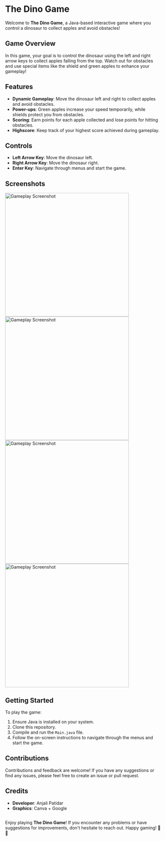 # The Dino Game
Welcome to **The Dino Game**, a Java-based interactive game where you control a dinosaur to collect apples and avoid obstacles!

## Game Overview

In this game, your goal is to control the dinosaur using the left and right arrow keys to collect apples falling from the top. Watch out for obstacles and use special items like the shield and green apples to enhance your gameplay!

## Features

- **Dynamic Gameplay**: Move the dinosaur left and right to collect apples and avoid obstacles.
- **Power-ups**: Green apples increase your speed temporarily, while shields protect you from obstacles.
- **Scoring**: Earn points for each apple collected and lose points for hitting obstacles.
- **Highscore**: Keep track of your highest score achieved during gameplay.

## Controls

- **Left Arrow Key**: Move the dinosaur left.
- **Right Arrow Key**: Move the dinosaur right.
- **Enter Key**: Navigate through menus and start the game.

## Screenshots

<img src="https://github.com/PatidarAnjali/Dino-Game/assets/101072121/6e9f5b6f-85b8-4c7c-a9a5-32321680b378" alt="Gameplay Screenshot" width="400" />
<img src="https://github.com/PatidarAnjali/Dino-Game/assets/101072121/25b9e535-887e-48bc-9a16-5ba302f85a57" alt="Gameplay Screenshot" width="400" />
<img src="https://github.com/PatidarAnjali/Dino-Game/assets/101072121/c4c873bf-634b-40ce-b565-c8cd45b92eed" alt="Gameplay Screenshot" width="400" />
<img src="https://github.com/PatidarAnjali/Dino-Game/assets/101072121/7d92a379-95ae-41a9-b548-987da0ef1bf7" alt="Gameplay Screenshot" width="400" />

## Getting Started

To play the game:
1. Ensure Java is installed on your system.
2. Clone this repository.
3. Compile and run the `Main.java` file.
4. Follow the on-screen instructions to navigate through the menus and start the game.

## Contributions

Contributions and feedback are welcome! If you have any suggestions or find any issues, please feel free to create an issue or pull request.

## Credits

- **Developer**: Anjali Patidar
- **Graphics**: Canva + Google

##

Enjoy playing **The Dino Game**! If you encounter any problems or have suggestions for improvements, don't hesitate to reach out. Happy gaming! 🦕🍎
